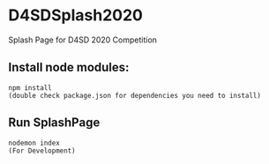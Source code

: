 # D4SDSplash2020
Splash Page for D4SD 2020 Competition 

## Install node modules:
    npm install
    (double check package.json for dependencies you need to install)

## Run SplashPage
    nodemon index 
    (For Development)
